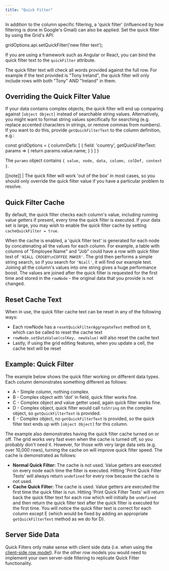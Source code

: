 ```yaml
---
title: "Quick Filter"
---
```


In addition to the column specific filtering, a 'quick filter' (influenced by how filtering is done in Google's Gmail) can also be applied. Set the quick filter by using the Grid's API:

<snippet>
gridOptions.api.setQuickFilter('new filter text');
</snippet>

If you are using a framework such as Angular or React, you can bind the quick filter text to the `quickFilter` attribute.

The quick filter text will check all words provided against the full row. For example if the text provided is "Tony Ireland", the quick filter will only include rows with both "Tony" AND "Ireland" in them.

## Overriding the Quick Filter Value

If your data contains complex objects, the quick filter will end up comparing against `[object Object]` instead of searchable string values. Alternatively, you might want to format string values specifically for searching (e.g. replace accented characters in strings, or remove commas from numbers). If you want to do this, provide `getQuickFilterText` to the column definition, e.g.:

<snippet>
const gridOptions = {
    columnDefs: [
        {
            field: 'country',
            getQuickFilterText: params => {
                return params.value.name;
            }
        }
    ]
}
</snippet>

The `params` object contains `{ value, node, data, column, colDef, context }`.

[[note]]
| The quick filter will work 'out of the box' in most cases, so you should only override the quick filter value if you have a particular problem to resolve.

## Quick Filter Cache

By default, the quick filter checks each column's value, including running value getters if present, every time the quick filter is executed. If your data set is large, you may wish to enable the quick filter cache by setting `cacheQuickFilter = true`.

When the cache is enabled, a 'quick filter text' is generated for each node by concatenating all the values for each column. For example, a table with columns of "Employee Name" and "Job" could have a row with quick filter text of `'NIALL CROSBY\nCOFFEE MAKER'`. The grid then performs a simple string search, so if you search for `'Niall'`, it will find our example text. Joining all the column's values into one string gives a huge performance boost. The values are joined after the quick filter is requested for the first time and stored in the `rowNode` - the original data that you provide is not changed.

## Reset Cache Text

When in use, the quick filter cache text can be reset in any of the following ways:

- Each rowNode has a `resetQuickFilterAggregateText` method on it, which can be called to reset the cache text
- `rowNode.setDataValue(colKey, newValue)` will also reset the cache text
- Lastly, if using the grid editing features, when you update a cell, the cache text will be reset

## Example: Quick Filter

The example below shows the quick filter working on different data types. Each column demonstrates something different as follows:

- A - Simple column, nothing complex.
- B - Complex object with 'dot' in field, quick filter works fine.
- C - Complex object and value getter used, again quick filter works fine.
- D - Complex object, quick filter would call `toString` on the complex object, so `getQuickFilterText` is provided.
- E - Complex object, no `getQuickFilterText` is provided, so the quick filter text ends up with `[object Object]` for this column.

The example also demonstrates having the quick filter cache turned on or off. The grid works very fast even when the cache is turned off, so you probably don't need it. However, for those with very large data sets (e.g. over 10,000 rows), turning the cache on will improve quick filter speed. The cache is demonstrated as follows:

- **Normal Quick Filter:** The cache is not used. Value getters are executed on every node each time the filter is executed. Hitting 'Print Quick Filter Texts' will always return `undefined` for every row because the cache is not used.
- **Cache Quick Filter:** The cache is used. Value getters are executed the first time the quick filter is run. Hitting 'Print Quick Filter Texts' will return back the quick filter text for each row which will initially be `undefined` and then return the quick filter text after the quick filter is executed for the first time. You will notice the quick filter text is correct for each column except E (which would be fixed by adding an appropriate `getQuickFilterText` method as we do for D).

<grid-example title='Quick Filter' name='quick-filter' type='vanilla' options='{ "exampleHeight": 580 }'></grid-example>

## Server Side Data

Quick Filters only make sense with client side data (i.e. when using the [client-side row model](/client-side-model/)). For the other row models you would need to implement your own server-side filtering to replicate Quick Filter functionality.

